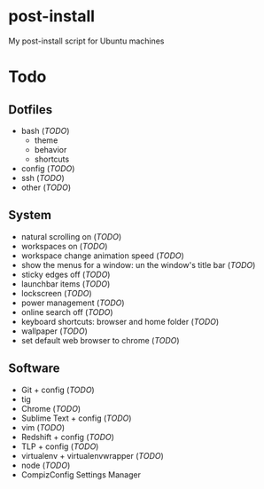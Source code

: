 # post-install
My post-install script for Ubuntu machines

# Todo

## Dotfiles

 - bash (*TODO*)
     + theme
     + behavior
     + shortcuts
 - config (*TODO*)
 - ssh (*TODO*)
 - other (*TODO*)

## System

 - natural scrolling on (*TODO*)
 - workspaces on (*TODO*)
 - workspace change animation speed (*TODO*)
 - show the menus for a window: un the window's title bar (*TODO*)
 - sticky edges off (*TODO*)
 - launchbar items (*TODO*)
 - lockscreen (*TODO*)
 - power management (*TODO*)
 - online search off (*TODO*)
 - keyboard shortcuts: browser and home folder (*TODO*)
 - wallpaper (*TODO*)
 - set default web browser to chrome (*TODO*)

## Software

 - Git + config (*TODO*)
 - tig
 - Chrome (*TODO*)
 - Sublime Text + config (*TODO*)
 - vim (*TODO*)
 - Redshift + config (*TODO*)
 - TLP + config (*TODO*)
 - virtualenv + virtualenvwrapper (*TODO*)
 - node (*TODO*)
 - CompizConfig Settings Manager
